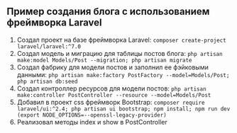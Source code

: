 ## Пример создания блога с использованием фреймворка Laravel

1.  Создал проект на базе фреймворка Laravel: `composer create-project laravel/laravel:^7.0`
2.  Создал модель и миграцию для таблицы постов блога: `php artisan make:model Models/Post --migration; php artisan migrate`
3.  Создал фабрику для модели постов и заполнил ее фэйковыми данными: `php artisan make:factory PostFactory --model=Models/Post; php artisan db:seed`
4.  Создал контроллер ресурсов для модели постов: `php artisan make:controller PostController --resource --model=Models/Post`
5.  Добавил в проект css фреймворк Bootstrap: `composer require laravel/ui:^2.4; php artisan ui bootstrap; npm install; npm run dev (export NODE_OPTIONS=--openssl-legacy-provider)`
6.  Реализовал методы index и show в PostController
